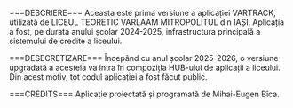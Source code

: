 ===DESCRIERE===
Aceasta este prima versiune a aplicației VARTRACK, utilizată de LICEUL TEORETIC VARLAAM MITROPOLITUL din IAȘI. Aplicația a fost, pe durata anului școlar 2024-2025, infrastructura principală a sistemului de credite a liceului. 

===DESECRETIZARE===
Începând cu anul școlar 2025-2026, o versiune upgradată a acesteia va intra în compoziția HUB-ului de aplicații a liceului. Din acest motiv, tot codul aplicației a fost făcut public.

===CREDITS===
Aplicație proiectată și programată de Mihai-Eugen Bîca.
